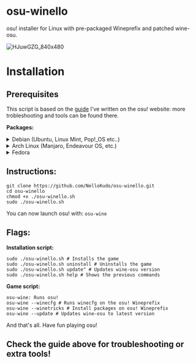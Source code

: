 # osu-winello
osu! installer for Linux with pre-packaged Wineprefix and patched wine-osu.

![HJuwGZG_840x480](https://user-images.githubusercontent.com/98063377/150559685-50bbfeb2-aecf-495f-86f6-cbd3f89f3b81.jpg)

# Installation

## Prerequisites 

This script is based on the [guide](https://osu.ppy.sh/community/forums/topics/1248084?n=1) I've written on the osu! website: more trobleshooting and tools can be found there.

**Packages:**

<details>
  <summary> Debian (Ubuntu, Linux Mint, Pop!_OS etc..) </summary>
  <pre>sudo apt update && sudo apt upgrade && sudo apt install git build-essential zstd p7zip</pre>
</details>

<details>
  <summary> Arch Linux (Manjaro, Endeavour OS, etc.) </summary>
  <pre>sudo pacman -Syu git p7zip wget </pre>
</details>

<details>
  <summary> Fedora </summary>
  <pre>sudo dnf update
  sudo dnf install git zstd p7zip p7zip-plugins wget
  sudo dnf groupinstall "Development Tools" "Development Libraries"</pre>
</details>

## Instructions:
```
git clone https://github.com/NelloKudo/osu-winello.git
cd osu-winello
chmod +x ./osu-winello.sh
sudo ./osu-winello.sh
```

You can now launch osu! with:
```osu-wine```

## Flags:
**Installation script:** 
```
sudo ./osu-winello.sh # Installs the game
sudo ./osu-winello.sh uninstall # Uninstalls the game
sudo ./osu-winello.sh update" # Updates wine-osu version
sudo ./osu-winello.sh help # Shows the previous commands
```

**Game script:**
```
osu-wine: Runs osu!
osu-wine --winecfg # Runs winecfg on the osu! Wineprefix  
osu-wine --winetricks # Install packages on osu! Wineprefix
osu-wine --update # Updates wine-osu to latest version
```

And that's all. Have fun playing osu!

## Check the guide above for troubleshooting or extra tools!

